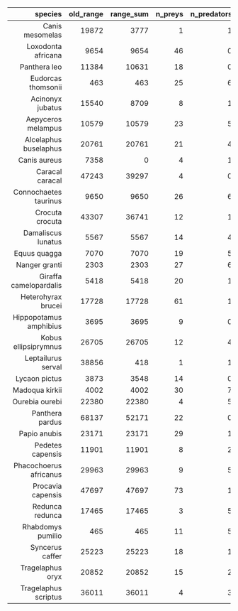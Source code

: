 |                species | old_range | range_sum | n_preys | n_predators | trophic_levels |
| ----------------------:| ---------:| ---------:| -------:| -----------:| --------------:|
|        Canis mesomelas |     19872 |      3777 |       1 |           1 |              3 |
|     Loxodonta africana |      9654 |      9654 |      46 |           0 |              3 |
|           Panthera leo |     11384 |     10631 |      18 |           0 |              3 |
|     Eudorcas thomsonii |       463 |       463 |      25 |           6 |              2 |
|       Acinonyx jubatus |     15540 |      8709 |       8 |           1 |              1 |
|     Aepyceros melampus |     10579 |     10579 |      23 |           5 |              1 |
|  Alcelaphus buselaphus |     20761 |     20761 |      21 |           4 |              1 |
|           Canis aureus |      7358 |         0 |       4 |           1 |              1 |
|        Caracal caracal |     47243 |     39297 |       4 |           0 |              1 |
|  Connochaetes taurinus |      9650 |      9650 |      26 |           6 |              1 |
|        Crocuta crocuta |     43307 |     36741 |      12 |           1 |              1 |
|     Damaliscus lunatus |      5567 |      5567 |      14 |           4 |              1 |
|           Equus quagga |      7070 |      7070 |      19 |           5 |              1 |
|          Nanger granti |      2303 |      2303 |      27 |           6 |              1 |
| Giraffa camelopardalis |      5418 |      5418 |      20 |           1 |              1 |
|     Heterohyrax brucei |     17728 |     17728 |      61 |           1 |              1 |
| Hippopotamus amphibius |      3695 |      3695 |       9 |           0 |              1 |
|   Kobus ellipsiprymnus |     26705 |     26705 |      12 |           4 |              1 |
|     Leptailurus serval |     38856 |       418 |       1 |           1 |              1 |
|          Lycaon pictus |      3873 |      3548 |      14 |           0 |              1 |
|         Madoqua kirkii |      4002 |      4002 |      30 |           7 |              1 |
|         Ourebia ourebi |     22380 |     22380 |       4 |           5 |              1 |
|        Panthera pardus |     68137 |     52171 |      22 |           0 |              1 |
|           Papio anubis |     23171 |     23171 |      29 |           1 |              1 |
|       Pedetes capensis |     11901 |     11901 |       8 |           2 |              1 |
| Phacochoerus africanus |     29963 |     29963 |       9 |           5 |              1 |
|      Procavia capensis |     47697 |     47697 |      73 |           1 |              1 |
|        Redunca redunca |     17465 |     17465 |       3 |           5 |              1 |
|      Rhabdomys pumilio |       465 |       465 |      11 |           5 |              1 |
|        Syncerus caffer |     25223 |     25223 |      18 |           1 |              1 |
|       Tragelaphus oryx |     20852 |     20852 |      15 |           2 |              1 |
|   Tragelaphus scriptus |     36011 |     36011 |       4 |           3 |              1 |
